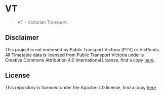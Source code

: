 # VT

> VT - Victorian Transport.

## Disclaimer

This project is not endorsed by Public Transport Victoria (PTV) or VicRoads.
All Timetable data is licensed from Public Transport Victoria under a Creative Commons Attribution 4.0 International License, find a copy [here](https://creativecommons.org/licenses/by/4.0/).

## License

This repository is licensed under the Apache-2.0 license, find a copy [here](https://www.apache.org/licenses/LICENSE-2.0.txt)
